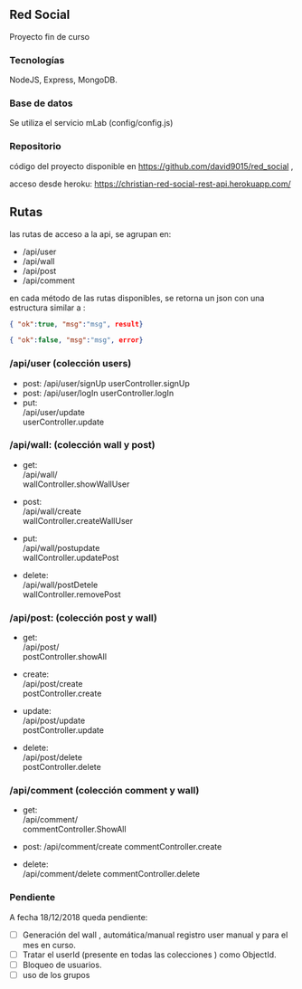 ## Red Social

Proyecto fin de curso

### Tecnologías

NodeJS, Express, MongoDB.

### Base de datos 
Se utiliza el servicio mLab (config/config.js)

### Repositorio
código del proyecto disponible en https://github.com/david9015/red_social ,

acceso desde heroku: https://christian-red-social-rest-api.herokuapp.com/

## Rutas

las rutas de acceso a la api, se agrupan en:

- /api/user
- /api/wall
- /api/post
- /api/comment

en cada método de las rutas disponibles, se retorna un json con una estructura  similar a :

```json
{ "ok":true, "msg":"msg", result}
```

```json
{ "ok":false, "msg":"msg", error}
```




### /api/user (colección users)

- post:	
    /api/user/signUp
    userController.signUp
- post:	
    /api/user/logIn
    userController.logIn
- put:	
    /api/user/update		
    userController.update


### /api/wall: (colección wall y post)

- get: 	
    /api/wall/  			
    wallController.showWallUser

- post: 	
    /api/wall/create 		
    wallController.createWallUser

- put:		
    /api/wall/postupdate	 
    wallController.updatePost

- delete:	
    /api/wall/postDetele	
    wallController.removePost	


### /api/post: (colección post y wall)

- get:		
	/api/post/			
postController.showAll 

- create:  	
    /api/post/create		
    postController.create

- update: 	
    /api/post/update		
    postController.update

- delete: 	
    /api/post/delete		
    postController.delete

### /api/comment (colección comment y wall)

- get:		
    /api/comment/	 	
    commentController.ShowAll

- post:	
    /api/comment/create	
    commentController.create

- delete:	
    /api/comment/delete	
    commentController.delete


### Pendiente

A fecha 18/12/2018 queda pendiente:

- [ ] Generación del wall , automática/manual registro user manual y para el mes en curso.
- [ ] Tratar el userId (presente en todas las colecciones ) como ObjectId.
- [ ] Bloqueo de usuarios.
- [ ] uso de los grupos 